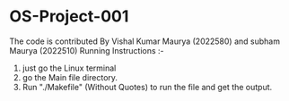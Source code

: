 # OS-Project-001
The code is contributed By Vishal Kumar Maurya (2022580) and subham Maurya (2022510)
Running Instructions :- 
1. just go the Linux terminal
2. go the Main file directory.
3. Run "./Makefile" (Without Quotes) to run the file and get the output.

